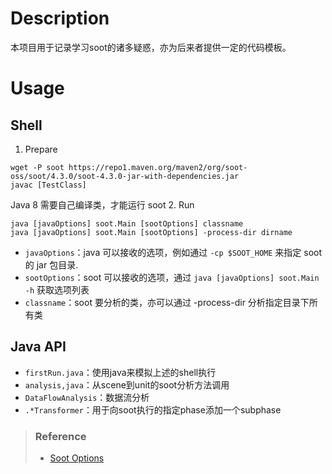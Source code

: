 # Description

本项目用于记录学习soot的诸多疑惑，亦为后来者提供一定的代码模板。

# Usage

## Shell
1. Prepare

```shell
wget -P soot https://repo1.maven.org/maven2/org/soot-oss/soot/4.3.0/soot-4.3.0-jar-with-dependencies.jar
javac [TestClass]
```

Java 8 需要自己编译类，才能运行 soot
2. Run

```shell
java [javaOptions] soot.Main [sootOptions] classname
java [javaOptions] soot.Main [sootOptions] -process-dir dirname
```
- `javaOptions`：java 可以接收的选项，例如通过 `-cp $SOOT_HOME` 来指定 soot 的 jar 包目录.
- `sootOptions`：soot 可以接收的选项，通过 `java [javaOptions] soot.Main -h` 获取选项列表
- `classname`：soot 要分析的类，亦可以通过 -process-dir 分析指定目录下所有类

## Java API

- `firstRun.java`：使用java来模拟上述的shell执行
- `analysis,java`：从scene到unit的soot分析方法调用
- `DataFlowAnalysis`：数据流分析
- `.*Transformer`：用于向soot执行的指定phase添加一个subphase

> ### Reference
> - [Soot Options](https://soot-build.cs.uni-paderborn.de/public/origin/develop/soot/soot-develop/options/soot_options.htm)
